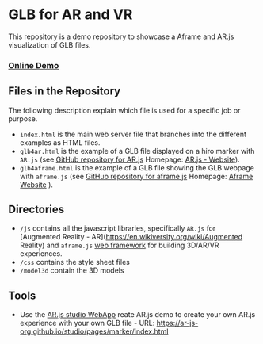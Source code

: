 # GLB for AR and VR
This repository is a demo repository to showcase a Aframe and AR.js visualization of GLB files.

### [Online Demo](https://hundertm.github.io/glb4arvr/index.html)

## Files in the Repository
The following description explain which file is used for a specific job or purpose.
* `index.html` is the main web server file that branches into the different examples as HTML files.
* `glb4ar.html` is the example of a GLB file displayed on a hiro marker with `AR.js` (see [GitHub repository for AR.js](https://github.com/AR-js-org/AR.js) Homepage: [AR.js - Website](https://ar-js-org.github.io/AR.js-Docs/)).
* `glb4aframe.html` is the example of a GLB file showing the GLB webpage with `aframe.js` (see [GitHub repository for aframe js](https://github.com/AR-js-org/AR.js) Homepage: [Aframe Website](https://aframe.io) ).

## Directories
* `/js` contains all the javascript libraries, specifically `AR.js` for [Augmented Reality - AR](https://en.wikiversity.org/wiki/Augmented Reality) and `aframe.js` [web framework](https://aframe.io) for building 3D/AR/VR experiences. 
* `/css` contains the style sheet files
* `/model3d` contain the 3D models

## Tools 
* Use the [AR.js studio WebApp](https://ar-js-org.github.io/studio/pages/marker/index.html) reate AR.js demo to create your own AR.js experience with your own GLB file - URL: https://ar-js-org.github.io/studio/pages/marker/index.html 

